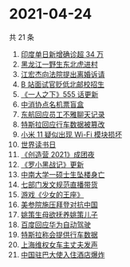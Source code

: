 # 2021-04-24

共 21 条

<!-- BEGIN ZHIHUSEARCH -->
<!-- 最后更新时间 Sat Apr 24 2021 21:09:40 GMT+0800 (China Standard Time) -->
1. [印度单日新增确诊超 34 万](https://www.zhihu.com/search?q=印度疫情)
1. [黑龙江一野生东北虎进村](https://www.zhihu.com/search?q=野生东北虎)
1. [江宏杰向法院提出离婚诉请](https://www.zhihu.com/search?q=福原爱江宏杰离婚)
1. [B 站面试官贬低北邮校招生](https://www.zhihu.com/search?q=b站北邮)
1. [《一人之下》555 话更新](https://www.zhihu.com/search?q=一人之下)
1. [中消协点名机票盲盒](https://www.zhihu.com/search?q=机票盲盒)
1. [东航回应员工不雅聊天记录](https://www.zhihu.com/search?q=东航空姐)
1. [特斯拉回应行车数据被篡改](https://www.zhihu.com/search?q=特斯拉行车数据)
1. [小米 11 疑似出现 Wi-Fi 模块损坏](https://www.zhihu.com/search?q=小米11烧主板)
1. [世界读书日](https://www.zhihu.com/search?q=世界读书日)
1. [《创造营 2021》成团夜](https://www.zhihu.com/search?q=创造营成团夜)
1. [《罗小黑战记》更新](https://www.zhihu.com/search?q=罗小黑战记)
1. [中南大学一硕士生坠楼身亡](https://www.zhihu.com/search?q=中南大学研究生)
1. [七部门发文规范直播带货](https://www.zhihu.com/search?q=直播带货)
1. [游戏《少女的王座》](https://www.zhihu.com/search?q=少女的王座)
1. [美参院施压拜登对抗中国](https://www.zhihu.com/search?q=拜登)
1. [姚策生母欲抚养姚策儿子](https://www.zhihu.com/search?q=姚策)
1. [百度回应华为自动驾驶](https://www.zhihu.com/search?q=华为自动驾驶)
1. [特斯拉称会提供行车数据](https://www.zhihu.com/search?q=特斯拉行车数据)
1. [上海维权女车主丈夫发声](https://www.zhihu.com/search?q=特斯拉行车数据)
1. [中国驻巴大使入住酒店爆炸](https://www.zhihu.com/search?q=巴基斯坦)
<!-- END ZHIHUSEARCH -->
